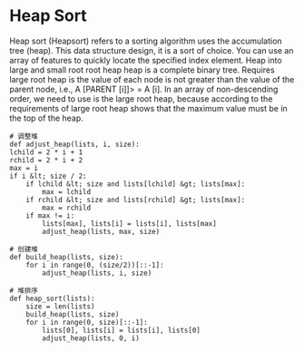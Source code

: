 #  Heap Sort

Heap sort (Heapsort) refers to a sorting algorithm uses the accumulation tree (heap). This data structure design, it is a sort of choice. You can use an array of features to quickly locate the specified index element. Heap into large and small root root heap heap is a complete binary tree. Requires large root heap is the value of each node is not greater than the value of the parent node, i.e., A [PARENT [i]]> = A [i]. In an array of non-descending order, we need to use is the large root heap, because according to the requirements of large root heap shows that the maximum value must be in the top of the heap.

```
# 调整堆
def adjust_heap(lists, i, size):
lchild = 2 * i + 1
rchild = 2 * i + 2
max = i
if i &lt; size / 2:
    if lchild &lt; size and lists[lchild] &gt; lists[max]:
        max = lchild
    if rchild &lt; size and lists[rchild] &gt; lists[max]:
        max = rchild
    if max != i:
        lists[max], lists[i] = lists[i], lists[max]
        adjust_heap(lists, max, size)
 
# 创建堆
def build_heap(lists, size):
    for i in range(0, (size/2))[::-1]:
        adjust_heap(lists, i, size)
 
# 堆排序
def heap_sort(lists):
    size = len(lists)
    build_heap(lists, size)
    for i in range(0, size)[::-1]:
        lists[0], lists[i] = lists[i], lists[0]
        adjust_heap(lists, 0, i)
```